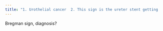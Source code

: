```yaml
---
title: "1. Urothelial cancer  2. This sign is the ureter stent getting stuck due to the obstructing cancer."
---
```

Bregman sign, diagnosis?

